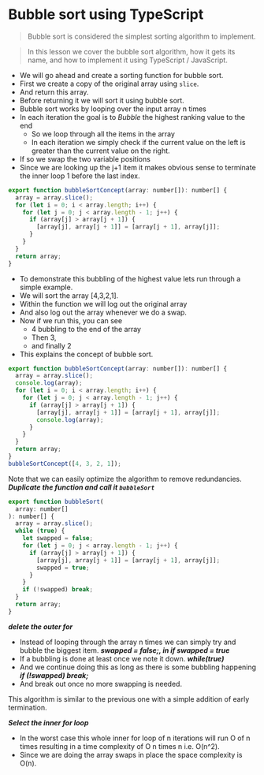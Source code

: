 # Bubble sort using TypeScript
> Bubble sort is considered the simplest sorting algorithm to implement.

> In this lesson we cover the bubble sort algorithm, how it gets its name, and how to implement it using TypeScript / JavaScript.

* We will go ahead and create a sorting function for bubble sort.
* First we create a copy of the original array using `slice`.
* And return this array.
* Before returning it we will sort it using bubble sort.
* Bubble sort works by looping over the input array n times
* In each iteration the goal is to *Bubble* the highest ranking value to the end
  * So we loop through all the items in the array
  * In each iteration we simply check if the current value on the left is greater than the current value on the right.
* If so we swap the two variable positions
* Since we are looking up the j+1 item it makes obvious sense to terminate the inner loop 1 before the last index.

```js
export function bubbleSortConcept(array: number[]): number[] {
  array = array.slice();
  for (let i = 0; i < array.length; i++) {
    for (let j = 0; j < array.length - 1; j++) {
      if (array[j] > array[j + 1]) {
        [array[j], array[j + 1]] = [array[j + 1], array[j]];
      }
    }
  }
  return array;
}
```

* To demonstrate this bubbling of the highest value lets run through a simple example.
* We will sort the array [4,3,2,1].
* Within the function we will log out the original array
* And also log out the array whenever we do a swap.
* Now if we run this, you can see
  * 4 bubbling to the end of the array
  * Then 3,
  * and finally 2
* This explains the concept of bubble sort.
```js
export function bubbleSortConcept(array: number[]): number[] {
  array = array.slice();
  console.log(array);
  for (let i = 0; i < array.length; i++) {
    for (let j = 0; j < array.length - 1; j++) {
      if (array[j] > array[j + 1]) {
        [array[j], array[j + 1]] = [array[j + 1], array[j]];
        console.log(array);
      }
    }
  }
  return array;
}
bubbleSortConcept([4, 3, 2, 1]);
```

Note that we can easily optimize the algorithm to remove redundancies.
***Duplicate the function and call it `bubbleSort`***

```js
export function bubbleSort(
  array: number[]
): number[] {
  array = array.slice();
  while (true) {
    let swapped = false;
    for (let j = 0; j < array.length - 1; j++) {
      if (array[j] > array[j + 1]) {
        [array[j], array[j + 1]] = [array[j + 1], array[j]];
        swapped = true;
      }
    }
    if (!swapped) break;
  }
  return array;
}
```
***delete the outer for***
* Instead of looping through the array n times we can simply try and bubble the biggest item.
***swapped = false;, in if swapped = true***
* If a bubbling is done at least once we note it down.
***while(true)***
* And we continue doing this as long as there is some bubbling happening
***if (!swapped) break;***
* And break out once no more swapping is needed.

This algorithm is similar to the previous one with a simple addition of early termination.

***Select the inner for loop***
* In the worst case this whole inner for loop of n iterations will run O of n times resulting in a time complexity of O n times n i.e. O(n^2).
* Since we are doing the array swaps in place the space complexity is O(n).
